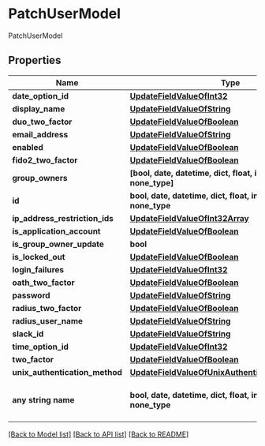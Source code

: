 # PatchUserModel

PatchUserModel

## Properties
Name | Type | Description | Notes
------------ | ------------- | ------------- | -------------
**date_option_id** | [**UpdateFieldValueOfInt32**](UpdateFieldValueOfInt32.md) |  | [optional] 
**display_name** | [**UpdateFieldValueOfString**](UpdateFieldValueOfString.md) |  | [optional] 
**duo_two_factor** | [**UpdateFieldValueOfBoolean**](UpdateFieldValueOfBoolean.md) |  | [optional] 
**email_address** | [**UpdateFieldValueOfString**](UpdateFieldValueOfString.md) |  | [optional] 
**enabled** | [**UpdateFieldValueOfBoolean**](UpdateFieldValueOfBoolean.md) |  | [optional] 
**fido2_two_factor** | [**UpdateFieldValueOfBoolean**](UpdateFieldValueOfBoolean.md) |  | [optional] 
**group_owners** | **[bool, date, datetime, dict, float, int, list, str, none_type]** | GroupOwners | [optional] 
**id** | **bool, date, datetime, dict, float, int, list, str, none_type** | User ID. Must match ID in path | [optional] 
**ip_address_restriction_ids** | [**UpdateFieldValueOfInt32Array**](UpdateFieldValueOfInt32Array.md) |  | [optional] 
**is_application_account** | [**UpdateFieldValueOfBoolean**](UpdateFieldValueOfBoolean.md) |  | [optional] 
**is_group_owner_update** | **bool** | IsGroupOwnerUpdate | [optional] 
**is_locked_out** | [**UpdateFieldValueOfBoolean**](UpdateFieldValueOfBoolean.md) |  | [optional] 
**login_failures** | [**UpdateFieldValueOfInt32**](UpdateFieldValueOfInt32.md) |  | [optional] 
**oath_two_factor** | [**UpdateFieldValueOfBoolean**](UpdateFieldValueOfBoolean.md) |  | [optional] 
**password** | [**UpdateFieldValueOfString**](UpdateFieldValueOfString.md) |  | [optional] 
**radius_two_factor** | [**UpdateFieldValueOfBoolean**](UpdateFieldValueOfBoolean.md) |  | [optional] 
**radius_user_name** | [**UpdateFieldValueOfString**](UpdateFieldValueOfString.md) |  | [optional] 
**slack_id** | [**UpdateFieldValueOfString**](UpdateFieldValueOfString.md) |  | [optional] 
**time_option_id** | [**UpdateFieldValueOfInt32**](UpdateFieldValueOfInt32.md) |  | [optional] 
**two_factor** | [**UpdateFieldValueOfBoolean**](UpdateFieldValueOfBoolean.md) |  | [optional] 
**unix_authentication_method** | [**UpdateFieldValueOfUnixAuthenticationMethodType**](UpdateFieldValueOfUnixAuthenticationMethodType.md) |  | [optional] 
**any string name** | **bool, date, datetime, dict, float, int, list, str, none_type** | any string name can be used but the value must be the correct type | [optional]

[[Back to Model list]](../README.md#documentation-for-models) [[Back to API list]](../README.md#documentation-for-api-endpoints) [[Back to README]](../README.md)


